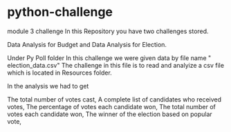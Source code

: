# python-challenge
module 3 challenge 
In this Repository you have two challenges stored.

Data Analysis for Budget and Data Analysis for Election.

Under Py Poll folder
In this challenge we were given data by file name " election_data.csv"
The challenge in this file is to read and analyize a csv file which is located in Resources folder.

In the analysis we had to get

The total number of votes cast,
A complete list of candidates who received votes,
The percentage of votes each candidate won,
The total number of votes each candidate won,
The winner of the election based on popular vote,


